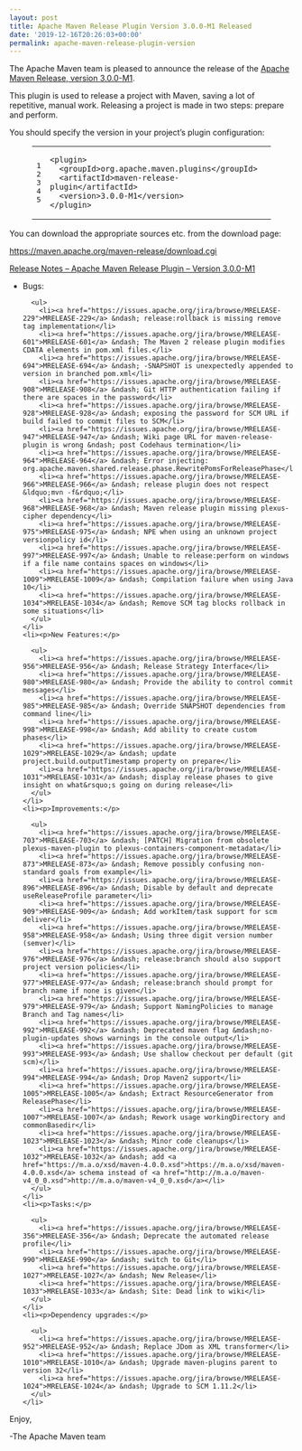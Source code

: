 ```yaml
---
layout: post
title: Apache Maven Release Plugin Version 3.0.0-M1 Released
date: '2019-12-16T20:26:03+00:00'
permalink: apache-maven-release-plugin-version
---
```

<div class="entry-content"><p>The Apache Maven team is pleased to announce the release of the
  <a href="http://maven.apache.org/maven-release/">Apache Maven Release, version 3.0.0-M1</a>.</p>

  <p>This plugin is used to release a project with Maven, saving a lot of
    repetitive, manual work. Releasing a project is made in two steps: prepare and
    perform.</p>

  <p>You should specify the version in your project&rsquo;s plugin configuration:</p>

  <figure class='code'><figcaption><span></span></figcaption><div class="highlight"><table><tr><td class="gutter"><pre class="line-numbers"><span class='line-number'>1</span>
<span class='line-number'>2</span>
<span class='line-number'>3</span>
<span class='line-number'>4</span>
<span class='line-number'>5</span>
</pre></td><td class='code'><pre><code class='xml'><span class='line'><span class="nt">&lt;plugin&gt;</span>
</span><span class='line'>  <span class="nt">&lt;groupId&gt;</span>org.apache.maven.plugins<span class="nt">&lt;/groupId&gt;</span>
</span><span class='line'>  <span class="nt">&lt;artifactId&gt;</span>maven-release-plugin<span class="nt">&lt;/artifactId&gt;</span>
</span><span class='line'>  <span class="nt">&lt;version&gt;</span>3.0.0-M1<span class="nt">&lt;/version&gt;</span>
</span><span class='line'><span class="nt">&lt;/plugin&gt;</span>
</span></code></pre></td></tr></table></div></figure>


  <p>You can download the appropriate sources etc. from the download page:</p>

  <p><a href="https://maven.apache.org/maven-release/download.cgi">https://maven.apache.org/maven-release/download.cgi</a></p>

  <!-- more -->


  <p><a href="https://issues.apache.org/jira/secure/ReleaseNote.jspa?projectId=12317824&amp;version=12331214">Release Notes &ndash; Apache Maven Release Plugin &ndash; Version 3.0.0-M1</a></p>

  <ul>
    <li><p>Bugs:</p>

      <ul>
        <li><a href="https://issues.apache.org/jira/browse/MRELEASE-229">MRELEASE-229</a> &ndash; release:rollback is missing remove tag implementation</li>
        <li><a href="https://issues.apache.org/jira/browse/MRELEASE-601">MRELEASE-601</a> &ndash; The Maven 2 release plugin modifies CDATA elements in pom.xml files.</li>
        <li><a href="https://issues.apache.org/jira/browse/MRELEASE-694">MRELEASE-694</a> &ndash; -SNAPSHOT is unexpectedly appended to version in branched pom.xml</li>
        <li><a href="https://issues.apache.org/jira/browse/MRELEASE-908">MRELEASE-908</a> &ndash; Git HTTP authentication failing if there are spaces in the password</li>
        <li><a href="https://issues.apache.org/jira/browse/MRELEASE-928">MRELEASE-928</a> &ndash; exposing the password for SCM URL if build failed to commit files to SCM</li>
        <li><a href="https://issues.apache.org/jira/browse/MRELEASE-947">MRELEASE-947</a> &ndash; Wiki page URL for maven-release-plugin is wrong &ndash; post Codehaus termination</li>
        <li><a href="https://issues.apache.org/jira/browse/MRELEASE-964">MRELEASE-964</a> &ndash; Error injecting: org.apache.maven.shared.release.phase.RewritePomsForReleasePhase</li>
        <li><a href="https://issues.apache.org/jira/browse/MRELEASE-966">MRELEASE-966</a> &ndash; release plugin does not respect &ldquo;mvn -f&rdquo;</li>
        <li><a href="https://issues.apache.org/jira/browse/MRELEASE-968">MRELEASE-968</a> &ndash; Maven release plugin missing plexus-cipher dependency</li>
        <li><a href="https://issues.apache.org/jira/browse/MRELEASE-975">MRELEASE-975</a> &ndash; NPE when using an unknown project versionpolicy id</li>
        <li><a href="https://issues.apache.org/jira/browse/MRELEASE-997">MRELEASE-997</a> &ndash; Unable to release:perform on windows if a file name contains spaces on windows</li>
        <li><a href="https://issues.apache.org/jira/browse/MRELEASE-1009">MRELEASE-1009</a> &ndash; Compilation failure when using Java 10</li>
        <li><a href="https://issues.apache.org/jira/browse/MRELEASE-1034">MRELEASE-1034</a> &ndash; Remove SCM tag blocks rollback in some situations</li>
      </ul>
    </li>
    <li><p>New Features:</p>

      <ul>
        <li><a href="https://issues.apache.org/jira/browse/MRELEASE-956">MRELEASE-956</a> &ndash; Release Strategy Interface</li>
        <li><a href="https://issues.apache.org/jira/browse/MRELEASE-980">MRELEASE-980</a> &ndash; Provide the ability to control commit messages</li>
        <li><a href="https://issues.apache.org/jira/browse/MRELEASE-985">MRELEASE-985</a> &ndash; Override SNAPSHOT dependencies from command line</li>
        <li><a href="https://issues.apache.org/jira/browse/MRELEASE-998">MRELEASE-998</a> &ndash; Add ability to create custom phases</li>
        <li><a href="https://issues.apache.org/jira/browse/MRELEASE-1029">MRELEASE-1029</a> &ndash; update project.build.outputTimestamp property on prepare</li>
        <li><a href="https://issues.apache.org/jira/browse/MRELEASE-1031">MRELEASE-1031</a> &ndash; display release phases to give insight on what&rsquo;s going on during release</li>
      </ul>
    </li>
    <li><p>Improvements:</p>

      <ul>
        <li><a href="https://issues.apache.org/jira/browse/MRELEASE-703">MRELEASE-703</a> &ndash; [PATCH] Migration from obsolete plexus-maven-plugin to plexus-containers-component-metadata</li>
        <li><a href="https://issues.apache.org/jira/browse/MRELEASE-873">MRELEASE-873</a> &ndash; Remove possibly confusing non-standard goals from example</li>
        <li><a href="https://issues.apache.org/jira/browse/MRELEASE-896">MRELEASE-896</a> &ndash; Disable by default and deprecate useReleaseProfile parameter</li>
        <li><a href="https://issues.apache.org/jira/browse/MRELEASE-909">MRELEASE-909</a> &ndash; Add workItem/task support for scm deliver</li>
        <li><a href="https://issues.apache.org/jira/browse/MRELEASE-958">MRELEASE-958</a> &ndash; Using three digit version number (semver)</li>
        <li><a href="https://issues.apache.org/jira/browse/MRELEASE-976">MRELEASE-976</a> &ndash; release:branch should also support project version policies</li>
        <li><a href="https://issues.apache.org/jira/browse/MRELEASE-977">MRELEASE-977</a> &ndash; release:branch should prompt for branch name if none is given</li>
        <li><a href="https://issues.apache.org/jira/browse/MRELEASE-979">MRELEASE-979</a> &ndash; Support NamingPolicies to manage Branch and Tag names</li>
        <li><a href="https://issues.apache.org/jira/browse/MRELEASE-992">MRELEASE-992</a> &ndash; Deprecated maven flag &mdash;no-plugin-updates shows warnings in the console output</li>
        <li><a href="https://issues.apache.org/jira/browse/MRELEASE-993">MRELEASE-993</a> &ndash; Use shallow checkout per default (git scm)</li>
        <li><a href="https://issues.apache.org/jira/browse/MRELEASE-994">MRELEASE-994</a> &ndash; Drop Maven2 support</li>
        <li><a href="https://issues.apache.org/jira/browse/MRELEASE-1005">MRELEASE-1005</a> &ndash; Extract ResourceGenerator from ReleasePhase</li>
        <li><a href="https://issues.apache.org/jira/browse/MRELEASE-1007">MRELEASE-1007</a> &ndash; Rework usage workingDirectory and commonBasedir</li>
        <li><a href="https://issues.apache.org/jira/browse/MRELEASE-1023">MRELEASE-1023</a> &ndash; Minor code cleanups</li>
        <li><a href="https://issues.apache.org/jira/browse/MRELEASE-1032">MRELEASE-1032</a> &ndash; add <a href="https://m.a.o/xsd/maven-4.0.0.xsd">https://m.a.o/xsd/maven-4.0.0.xsd</a> schema instead of <a href="http://m.a.o/maven-v4_0_0.xsd">http://m.a.o/maven-v4_0_0.xsd</a></li>
      </ul>
    </li>
    <li><p>Tasks:</p>

      <ul>
        <li><a href="https://issues.apache.org/jira/browse/MRELEASE-356">MRELEASE-356</a> &ndash; Deprecate the automated release profile</li>
        <li><a href="https://issues.apache.org/jira/browse/MRELEASE-990">MRELEASE-990</a> &ndash; switch to Git</li>
        <li><a href="https://issues.apache.org/jira/browse/MRELEASE-1027">MRELEASE-1027</a> &ndash; New Release</li>
        <li><a href="https://issues.apache.org/jira/browse/MRELEASE-1033">MRELEASE-1033</a> &ndash; Site: Dead link to wiki</li>
      </ul>
    </li>
    <li><p>Dependency upgrades:</p>

      <ul>
        <li><a href="https://issues.apache.org/jira/browse/MRELEASE-952">MRELEASE-952</a> &ndash; Replace JDom as XML transformer</li>
        <li><a href="https://issues.apache.org/jira/browse/MRELEASE-1010">MRELEASE-1010</a> &ndash; Upgrade maven-plugins parent to version 32</li>
        <li><a href="https://issues.apache.org/jira/browse/MRELEASE-1024">MRELEASE-1024</a> &ndash; Upgrade to SCM 1.11.2</li>
      </ul>
    </li>
  </ul>


  <p>Enjoy,</p>

  <p>-The Apache Maven team</p>
</div>


